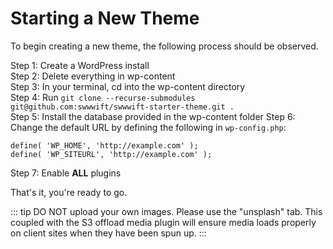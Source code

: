 # Starting a New Theme

To begin creating a new theme, the following process should be observed.

Step 1: Create a WordPress install\
Step 2: Delete everything in wp-content\
Step 3: In your terminal, cd into the wp-content directory\
Step 4: Run `git clone --recurse-submodules git@github.com:swwwift/swwwift-starter-theme.git .`\
Step 5: Install the database provided in the wp-content folder
Step 6: Change the default URL by defining the following in `wp-config.php`:
```
define( 'WP_HOME', 'http://example.com' );
define( 'WP_SITEURL', 'http://example.com' );
```
Step 7: Enable **ALL** plugins

That's it, you're ready to go.

::: tip
DO NOT upload your own images. Please use the "unsplash" tab. This coupled with the S3 offload media plugin will ensure media loads properly on client sites when they have been spun up.
:::
